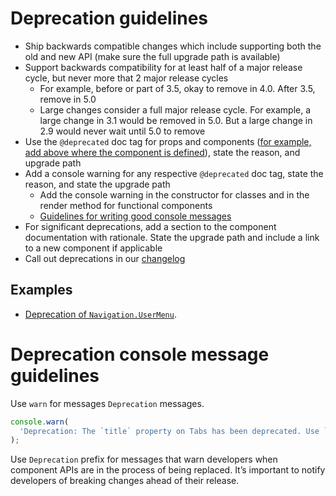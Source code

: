 # Deprecation guidelines

- Ship backwards compatible changes which include supporting both the old and new API (make sure the full upgrade path is available)
- Support backwards compatibility for at least half of a major release cycle, but never more that 2 major release cycles
  - For example, before or part of 3.5, okay to remove in 4.0. After 3.5, remove in 5.0
  - Large changes consider a full major release cycle. For example, a large change in 3.1 would be removed in 5.0. But a large change in 2.9 would never wait until 5.0 to remove
- Use the `@deprecated` doc tag for props and components ([for example, add above where the component is defined](https://github.com/Shopify/polaris/blob/8e49e4c65fbbf25d40617ba2d0ff0b3747320f17/src/components/Navigation/components/UserMenu/UserMenu.tsx#L27)), state the reason, and upgrade path
- Add a console warning for any respective `@deprecated` doc tag, state the reason, and state the upgrade path
  - Add the console warning in the constructor for classes and in the render method for functional components
  - [Guidelines for writing good console messages](https://github.com/Shopify/polaris/blob/main/documentation/Console%20messages.md)
- For significant deprecations, add a section to the component documentation with rationale. State the upgrade path and include a link to a new component if applicable
- Call out deprecations in our [changelog](https://github.com/Shopify/polaris/blob/main/documentation/Versioning%20and%20changelog.md)

## Examples

- [Deprecation of `Navigation.UserMenu`](https://github.com/Shopify/polaris/pull/849).

# Deprecation console message guidelines

Use `warn` for messages `Deprecation` messages.

```js
console.warn(
  'Deprecation: The `title` property on Tabs has been deprecated. Use `content` instead.',
);
```

Use `Deprecation` prefix for messages that warn developers when component APIs are in the process of being replaced. It’s important to notify developers of breaking changes ahead of their release.
